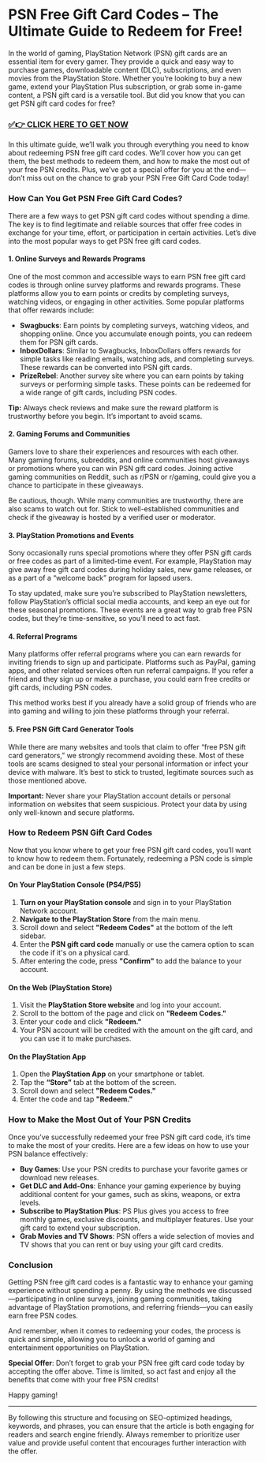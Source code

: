 # PSN Free Gift Card Codes – The Ultimate Guide to Redeem for Free!

In the world of gaming, PlayStation Network (PSN) gift cards are an essential item for every gamer. They provide a quick and easy way to purchase games, downloadable content (DLC), subscriptions, and even movies from the PlayStation Store. Whether you’re looking to buy a new game, extend your PlayStation Plus subscription, or grab some in-game content, a PSN gift card is a versatile tool. But did you know that you can get PSN gift card codes for free?

### [✅👉 CLICK HERE TO GET NOW](https://freerewards.xyz/psn/go/)

In this ultimate guide, we’ll walk you through everything you need to know about redeeming PSN free gift card codes. We’ll cover how you can get them, the best methods to redeem them, and how to make the most out of your free PSN credits. Plus, we’ve got a special offer for you at the end—don’t miss out on the chance to grab your PSN Free Gift Card Code today!

### How Can You Get PSN Free Gift Card Codes?

There are a few ways to get PSN gift card codes without spending a dime. The key is to find legitimate and reliable sources that offer free codes in exchange for your time, effort, or participation in certain activities. Let’s dive into the most popular ways to get PSN free gift card codes.

#### 1. **Online Surveys and Rewards Programs**

One of the most common and accessible ways to earn PSN free gift card codes is through online survey platforms and rewards programs. These platforms allow you to earn points or credits by completing surveys, watching videos, or engaging in other activities. Some popular platforms that offer rewards include:

- **Swagbucks**: Earn points by completing surveys, watching videos, and shopping online. Once you accumulate enough points, you can redeem them for PSN gift cards.
- **InboxDollars**: Similar to Swagbucks, InboxDollars offers rewards for simple tasks like reading emails, watching ads, and completing surveys. These rewards can be converted into PSN gift cards.
- **PrizeRebel**: Another survey site where you can earn points by taking surveys or performing simple tasks. These points can be redeemed for a wide range of gift cards, including PSN codes.

**Tip:** Always check reviews and make sure the reward platform is trustworthy before you begin. It’s important to avoid scams.

#### 2. **Gaming Forums and Communities**

Gamers love to share their experiences and resources with each other. Many gaming forums, subreddits, and online communities host giveaways or promotions where you can win PSN gift card codes. Joining active gaming communities on Reddit, such as r/PSN or r/gaming, could give you a chance to participate in these giveaways.

Be cautious, though. While many communities are trustworthy, there are also scams to watch out for. Stick to well-established communities and check if the giveaway is hosted by a verified user or moderator.

#### 3. **PlayStation Promotions and Events**

Sony occasionally runs special promotions where they offer PSN gift cards or free codes as part of a limited-time event. For example, PlayStation may give away free gift card codes during holiday sales, new game releases, or as a part of a “welcome back” program for lapsed users.

To stay updated, make sure you’re subscribed to PlayStation newsletters, follow PlayStation’s official social media accounts, and keep an eye out for these seasonal promotions. These events are a great way to grab free PSN codes, but they’re time-sensitive, so you’ll need to act fast.

#### 4. **Referral Programs**

Many platforms offer referral programs where you can earn rewards for inviting friends to sign up and participate. Platforms such as PayPal, gaming apps, and other related services often run referral campaigns. If you refer a friend and they sign up or make a purchase, you could earn free credits or gift cards, including PSN codes.

This method works best if you already have a solid group of friends who are into gaming and willing to join these platforms through your referral.

#### 5. **Free PSN Gift Card Generator Tools**

While there are many websites and tools that claim to offer “free PSN gift card generators,” we strongly recommend avoiding these. Most of these tools are scams designed to steal your personal information or infect your device with malware. It’s best to stick to trusted, legitimate sources such as those mentioned above.

**Important:** Never share your PlayStation account details or personal information on websites that seem suspicious. Protect your data by using only well-known and secure platforms.

### How to Redeem PSN Gift Card Codes

Now that you know where to get your free PSN gift card codes, you’ll want to know how to redeem them. Fortunately, redeeming a PSN code is simple and can be done in just a few steps.

#### **On Your PlayStation Console (PS4/PS5)**

1. **Turn on your PlayStation console** and sign in to your PlayStation Network account.
2. **Navigate to the PlayStation Store** from the main menu.
3. Scroll down and select **"Redeem Codes"** at the bottom of the left sidebar.
4. Enter the **PSN gift card code** manually or use the camera option to scan the code if it's on a physical card.
5. After entering the code, press **"Confirm"** to add the balance to your account.

#### **On the Web (PlayStation Store)**

1. Visit the **PlayStation Store website** and log into your account.
2. Scroll to the bottom of the page and click on **"Redeem Codes."**
3. Enter your code and click **"Redeem."**
4. Your PSN account will be credited with the amount on the gift card, and you can use it to make purchases.

#### **On the PlayStation App**

1. Open the **PlayStation App** on your smartphone or tablet.
2. Tap the **“Store”** tab at the bottom of the screen.
3. Scroll down and select **"Redeem Codes."**
4. Enter the code and tap **"Redeem."**

### How to Make the Most Out of Your PSN Credits

Once you’ve successfully redeemed your free PSN gift card code, it’s time to make the most of your credits. Here are a few ideas on how to use your PSN balance effectively:

- **Buy Games**: Use your PSN credits to purchase your favorite games or download new releases.
- **Get DLC and Add-Ons**: Enhance your gaming experience by buying additional content for your games, such as skins, weapons, or extra levels.
- **Subscribe to PlayStation Plus**: PS Plus gives you access to free monthly games, exclusive discounts, and multiplayer features. Use your gift card to extend your subscription.
- **Grab Movies and TV Shows**: PSN offers a wide selection of movies and TV shows that you can rent or buy using your gift card credits.

### Conclusion

Getting PSN free gift card codes is a fantastic way to enhance your gaming experience without spending a penny. By using the methods we discussed—participating in online surveys, joining gaming communities, taking advantage of PlayStation promotions, and referring friends—you can easily earn free PSN codes. 

And remember, when it comes to redeeming your codes, the process is quick and simple, allowing you to unlock a world of gaming and entertainment opportunities on PlayStation.

**Special Offer**: Don’t forget to grab your PSN free gift card code today by accepting the offer above. Time is limited, so act fast and enjoy all the benefits that come with your free PSN credits!

Happy gaming!

---

By following this structure and focusing on SEO-optimized headings, keywords, and phrases, you can ensure that the article is both engaging for readers and search engine friendly. Always remember to prioritize user value and provide useful content that encourages further interaction with the offer.
